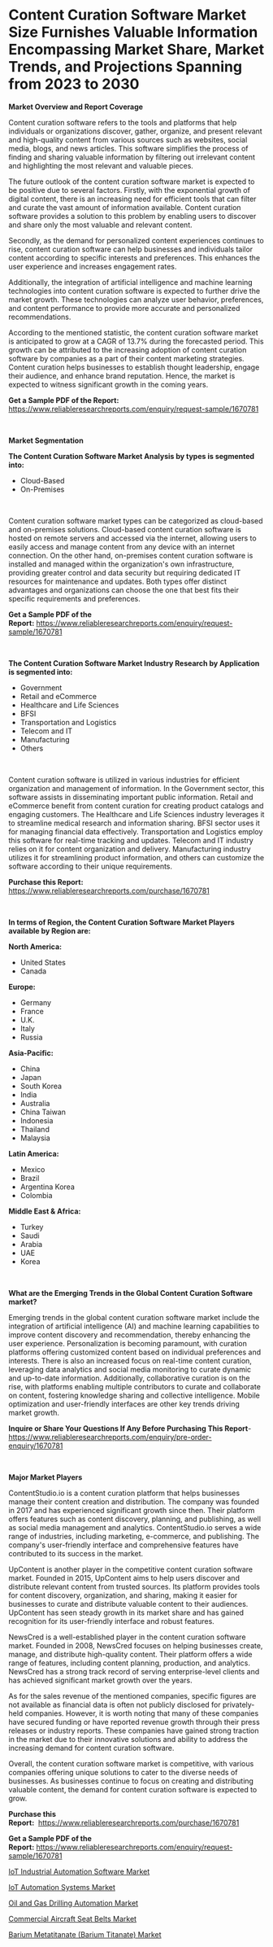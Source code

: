 <p><h1>Content Curation Software Market Size Furnishes Valuable Information Encompassing Market Share, Market Trends, and Projections Spanning from 2023 to 2030</h1></p><p><strong>Market Overview and Report Coverage</strong></p>
<p><p>Content curation software refers to the tools and platforms that help individuals or organizations discover, gather, organize, and present relevant and high-quality content from various sources such as websites, social media, blogs, and news articles. This software simplifies the process of finding and sharing valuable information by filtering out irrelevant content and highlighting the most relevant and valuable pieces.</p><p>The future outlook of the content curation software market is expected to be positive due to several factors. Firstly, with the exponential growth of digital content, there is an increasing need for efficient tools that can filter and curate the vast amount of information available. Content curation software provides a solution to this problem by enabling users to discover and share only the most valuable and relevant content.</p><p>Secondly, as the demand for personalized content experiences continues to rise, content curation software can help businesses and individuals tailor content according to specific interests and preferences. This enhances the user experience and increases engagement rates.</p><p>Additionally, the integration of artificial intelligence and machine learning technologies into content curation software is expected to further drive the market growth. These technologies can analyze user behavior, preferences, and content performance to provide more accurate and personalized recommendations.</p><p>According to the mentioned statistic, the content curation software market is anticipated to grow at a CAGR of 13.7% during the forecasted period. This growth can be attributed to the increasing adoption of content curation software by companies as a part of their content marketing strategies. Content curation helps businesses to establish thought leadership, engage their audience, and enhance brand reputation. Hence, the market is expected to witness significant growth in the coming years.</p></p>
<p><strong>Get a Sample PDF of the Report:</strong> <a href="https://www.reliableresearchreports.com/enquiry/request-sample/1670781">https://www.reliableresearchreports.com/enquiry/request-sample/1670781</a></p>
<p>&nbsp;</p>
<p><strong>Market Segmentation</strong></p>
<p><strong>The Content Curation Software Market Analysis by types is segmented into:</strong></p>
<p><ul><li>Cloud-Based</li><li>On-Premises</li></ul></p>
<p>&nbsp;</p>
<p><p>Content curation software market types can be categorized as cloud-based and on-premises solutions. Cloud-based content curation software is hosted on remote servers and accessed via the internet, allowing users to easily access and manage content from any device with an internet connection. On the other hand, on-premises content curation software is installed and managed within the organization's own infrastructure, providing greater control and data security but requiring dedicated IT resources for maintenance and updates. Both types offer distinct advantages and organizations can choose the one that best fits their specific requirements and preferences.</p></p>
<p><strong>Get a Sample PDF of the Report:</strong>&nbsp;<a href="https://www.reliableresearchreports.com/enquiry/request-sample/1670781">https://www.reliableresearchreports.com/enquiry/request-sample/1670781</a></p>
<p>&nbsp;</p>
<p><strong>The Content Curation Software Market Industry Research by Application is segmented into:</strong></p>
<p><ul><li>Government</li><li>Retail and eCommerce</li><li>Healthcare and Life Sciences</li><li>BFSI</li><li>Transportation and Logistics</li><li>Telecom and IT</li><li>Manufacturing</li><li>Others</li></ul></p>
<p>&nbsp;</p>
<p><p>Content curation software is utilized in various industries for efficient organization and management of information. In the Government sector, this software assists in disseminating important public information. Retail and eCommerce benefit from content curation for creating product catalogs and engaging customers. The Healthcare and Life Sciences industry leverages it to streamline medical research and information sharing. BFSI sector uses it for managing financial data effectively. Transportation and Logistics employ this software for real-time tracking and updates. Telecom and IT industry relies on it for content organization and delivery. Manufacturing industry utilizes it for streamlining product information, and others can customize the software according to their unique requirements.</p></p>
<p><strong>Purchase this Report:</strong>&nbsp; <a href="https://www.reliableresearchreports.com/purchase/1670781">https://www.reliableresearchreports.com/purchase/1670781</a></p>
<p>&nbsp;</p>
<p><strong>In terms of Region, the Content Curation Software Market Players available by Region are:</strong></p>
<p>
    <p> <strong> North America: </strong>
        <ul>
            <li>United States</li>
            <li>Canada</li>
        </ul>
        </p> 
    <p> <strong> Europe: </strong>
        <ul>
            <li>Germany</li>
            <li>France</li>
            <li>U.K.</li>
            <li>Italy</li>
            <li>Russia</li>
        </ul>
        </p> 
    <p> <strong> Asia-Pacific: </strong>
        <ul>
            <li>China</li>
            <li>Japan</li>
            <li>South Korea</li>
            <li>India</li>
            <li>Australia</li>
            <li>China Taiwan</li>
            <li>Indonesia</li>
            <li>Thailand</li>
            <li>Malaysia</li>
        </ul>
        </p> 
    <p> <strong> Latin America: </strong>
        <ul>
            <li>Mexico</li>
            <li>Brazil</li>
            <li>Argentina Korea</li>
            <li>Colombia</li>
        </ul>
        </p> 
    <p> <strong> Middle East & Africa: </strong>
        <ul>
            <li>Turkey</li>
            <li>Saudi</li>
            <li>Arabia</li>
            <li>UAE</li>
            <li>Korea</li>
        </ul>
    </p>
    </p>
<p>&nbsp;</p>
<p><strong>What are the Emerging Trends in the Global Content Curation Software market?</strong></p>
<p><p>Emerging trends in the global content curation software market include the integration of artificial intelligence (AI) and machine learning capabilities to improve content discovery and recommendation, thereby enhancing the user experience. Personalization is becoming paramount, with curation platforms offering customized content based on individual preferences and interests. There is also an increased focus on real-time content curation, leveraging data analytics and social media monitoring to curate dynamic and up-to-date information. Additionally, collaborative curation is on the rise, with platforms enabling multiple contributors to curate and collaborate on content, fostering knowledge sharing and collective intelligence. Mobile optimization and user-friendly interfaces are other key trends driving market growth.</p></p>
<p><strong>Inquire or Share Your Questions If Any Before Purchasing This Report</strong>- <a href="https://www.reliableresearchreports.com/enquiry/pre-order-enquiry/1670781">https://www.reliableresearchreports.com/enquiry/pre-order-enquiry/1670781</a></p>
<p>&nbsp;</p>
<p><strong>Major Market Players</strong></p>
<p><p>ContentStudio.io is a content curation platform that helps businesses manage their content creation and distribution. The company was founded in 2017 and has experienced significant growth since then. Their platform offers features such as content discovery, planning, and publishing, as well as social media management and analytics. ContentStudio.io serves a wide range of industries, including marketing, e-commerce, and publishing. The company's user-friendly interface and comprehensive features have contributed to its success in the market.</p><p>UpContent is another player in the competitive content curation software market. Founded in 2015, UpContent aims to help users discover and distribute relevant content from trusted sources. Its platform provides tools for content discovery, organization, and sharing, making it easier for businesses to curate and distribute valuable content to their audiences. UpContent has seen steady growth in its market share and has gained recognition for its user-friendly interface and robust features.</p><p>NewsCred is a well-established player in the content curation software market. Founded in 2008, NewsCred focuses on helping businesses create, manage, and distribute high-quality content. Their platform offers a wide range of features, including content planning, production, and analytics. NewsCred has a strong track record of serving enterprise-level clients and has achieved significant market growth over the years.</p><p>As for the sales revenue of the mentioned companies, specific figures are not available as financial data is often not publicly disclosed for privately-held companies. However, it is worth noting that many of these companies have secured funding or have reported revenue growth through their press releases or industry reports. These companies have gained strong traction in the market due to their innovative solutions and ability to address the increasing demand for content curation software.</p><p>Overall, the content curation software market is competitive, with various companies offering unique solutions to cater to the diverse needs of businesses. As businesses continue to focus on creating and distributing valuable content, the demand for content curation software is expected to grow.</p></p>
<p><strong>Purchase this Report:</strong>&nbsp;&nbsp;<a href="https://www.reliableresearchreports.com/purchase/1670781">https://www.reliableresearchreports.com/purchase/1670781</a></p>
<p></p>
<p><strong>Get a Sample PDF of the Report:</strong>&nbsp;<a href="https://www.reliableresearchreports.com/enquiry/request-sample/1670781">https://www.reliableresearchreports.com/enquiry/request-sample/1670781</a></p>
<p><p><a href="https://www.linkedin.com/pulse/iot-industrial-automation-software-market-research-report/">IoT Industrial Automation Software Market</a></p><p><a href="https://www.linkedin.com/pulse/iot-automation-systems-market-challenges-opportunities/">IoT Automation Systems Market</a></p><p><a href="https://medium.com/@ollierippin/oil-and-gas-drilling-automation-market-insights-into-market-cagr-market-trends-and-growth-f210125e0372">Oil and Gas Drilling Automation Market</a></p><p><a href="https://medium.com/@robinrathi2023/commercial-aircraft-seat-belts-market-size-and-market-trends-complete-industry-overview-2023-to-c30055206150">Commercial Aircraft Seat Belts Market</a></p><p><a href="https://www.linkedin.com/pulse/decoding-barium-metatitanate-titanate-market-deep-dive/">Barium Metatitanate (Barium Titanate) Market</a></p></p>